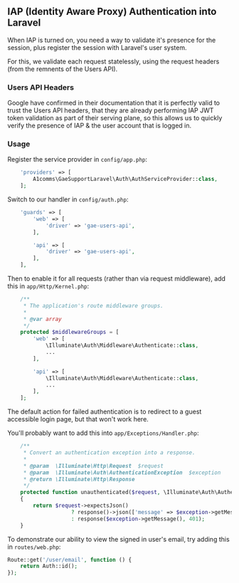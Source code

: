 ## IAP (Identity Aware Proxy) Authentication into Laravel

When IAP is turned on, you need a way to validate it's presence for the session, plus register the session with Laravel's user system.

For this, we validate each request statelessly, using the request headers (from the remnents of the Users API).

### Users API Headers

Google have confirmed in their documentation that it is perfectly valid to trust the Users API headers, that they are already performing IAP JWT token validation as part of their serving plane, so this allows us to quickly verify the presence of IAP & the user account that is logged in.

### Usage

Register the service provider in `config/app.php`:

```php
    'providers' => [
        A1comms\GaeSupportLaravel\Auth\AuthServiceProvider::class,
    ];
```

Switch to our handler in `config/auth.php`:

```php
    'guards' => [
        'web' => [
            'driver' => 'gae-users-api',
        ],

        'api' => [
            'driver' => 'gae-users-api',
        ],
    ],
```

Then to enable it for all requests (rather than via request middleware), add this in `app/Http/Kernel.php`:

```php
    /**
     * The application's route middleware groups.
     *
     * @var array
     */
    protected $middlewareGroups = [
        'web' => [
            \Illuminate\Auth\Middleware\Authenticate::class,
            ...
        ],

        'api' => [
            \Illuminate\Auth\Middleware\Authenticate::class,
            ...
        ],
    ];
```

The default action for failed authentication is to redirect to a guest accessible login page, but that won't work here.

You'll probably want to add this into `app/Exceptions/Handler.php`:

```php
    /**
     * Convert an authentication exception into a response.
     *
     * @param  \Illuminate\Http\Request  $request
     * @param  \Illuminate\Auth\AuthenticationException  $exception
     * @return \Illuminate\Http\Response
     */
    protected function unauthenticated($request, \Illuminate\Auth\AuthenticationException $exception)
    {
        return $request->expectsJson()
                    ? response()->json(['message' => $exception->getMessage()], 401)
                    : response($exception->getMessage(), 401);
    }
```

To demonstrate our ability to view the signed in user's email, try adding this in `routes/web.php`:

```php
Route::get('/user/email', function () {
    return Auth::id();
});
```